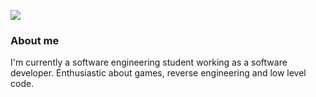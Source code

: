 ![](https://raw.githubusercontent.com/ryusakki/ryusakki/master/question.png)

### About me
I'm currently a software engineering student working as a software developer. Enthusiastic about games, reverse engineering and low level code.

<!--
**ryusakki/ryusakki** is a ✨ _special_ ✨ repository because its `README.md` (this file) appears on your GitHub profile.

Here are some ideas to get you started:

- 🔭 I’m currently working on ...
- 🌱 I’m currently learning ...
- 👯 I’m looking to collaborate on ...
- 🤔 I’m looking for help with ...
- 💬 Ask me about ...
- 📫 How to reach me: ...
- 😄 Pronouns: ...
- ⚡ Fun fact: ...
-->
